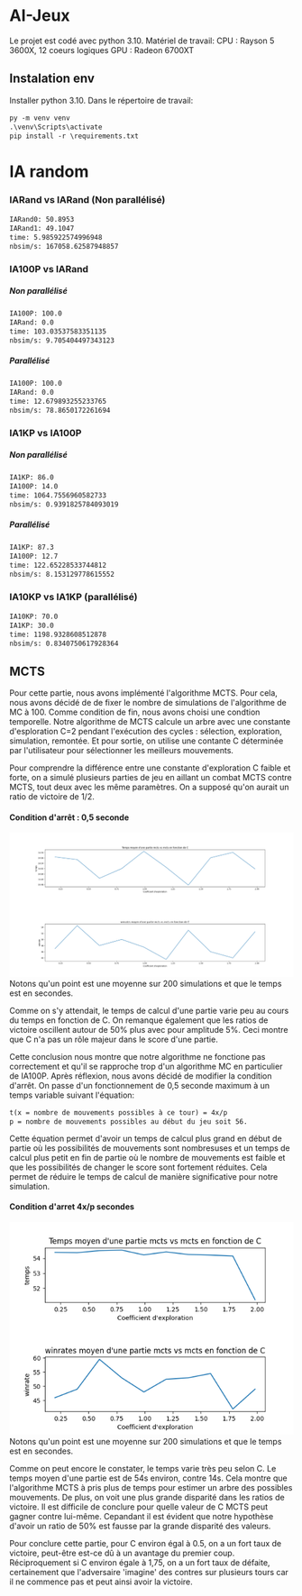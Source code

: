 # AI-Jeux
Le projet est codé avec python 3.10.
Matériel de travail: 
    CPU : Rayson 5 3600X, 12 coeurs logiques
    GPU : Radeon 6700XT

## Instalation env

Installer python 3.10. Dans le répertoire de travail:

    py -m venv venv
    .\venv\Scripts\activate
    pip install -r \requirements.txt


# IA random

### IARand vs IARand (Non parallélisé)
    IARand0: 50.8953 
    IARand1: 49.1047
    time: 5.985922574996948
    nbsim/s: 167058.62587948857

### IA100P vs IARand
##### Non parallélisé
    IA100P: 100.0 
    IARand: 0.0
    time: 103.03537583351135
    nbsim/s: 9.705404497343123

##### Parallélisé
    IA100P: 100.0 
    IARand: 0.0
    time: 12.679893255233765
    nbsim/s: 78.8650172261694

### IA1KP vs IA100P
##### Non parallélisé
    IA1KP: 86.0 
    IA100P: 14.0
    time: 1064.7556960582733
    nbsim/s: 0.9391825784093019

##### Parallélisé
    IA1KP: 87.3 
    IA100P: 12.7
    time: 122.65228533744812
    nbsim/s: 8.153129778615552

### IA10KP vs IA1KP (parallélisé)
    IA10KP: 70.0 
    IA1KP: 30.0
    time: 1198.9328608512878
    nbsim/s: 0.8340750617928364

## MCTS

Pour cette partie, nous avons implémenté l'algorithme MCTS. Pour cela, nous avons décidé de de fixer le nombre de simulations de l'algorithme de MC à 100. Comme condition de fin, nous avons choisi une condtion temporelle.
Notre algorithme de MCTS calcule un arbre avec une constante d'esploration C=2 pendant l'exécution des cycles : sélection, exploration, simulation, remontée. Et pour sortie, on utilise une contante C déterminée par l'utilisateur pour sélectionner les meilleurs mouvements.

Pour comprendre la différence entre une constante d'exploration C faible et forte, on a simulé plusieurs parties de jeu en aillant un combat MCTS contre MCTS, tout deux avec les même paramètres. On a supposé qu'on aurait un ratio de victoire de 1/2.
#### Condition d'arrêt :  0,5 seconde

![plot](./Figure_1.png)
Notons qu'un point est une moyenne sur 200 simulations et que le temps est en secondes. 

Comme on s'y attendait, le temps de calcul d'une partie varie peu au cours du temps en fonction de C. On remanque également que les ratios de victoire oscillent autour de 50% plus avec pour amplitude 5%. Ceci montre que C n'a pas un rôle majeur dans le score d'une partie. 

Cette conclusion nous montre que notre algorithme ne fonctione pas correctement et qu'il se rapproche trop d'un algorithme MC en particulier de IA100P. Après réflexion, nous avons décidé de modifier la condition d'arrêt.
On passe d'un fonctionnement de 0,5 seconde maximum à un temps variable suivant l'équation:
    
    t(x = nombre de mouvements possibles à ce tour) = 4x/p  
    p = nombre de mouvements possibles au début du jeu soit 56.

Cette équation permet d'avoir un temps de calcul plus grand en début de partie où les possibilités de mouvements sont nombresuses et un temps de calcul plus petit en fin de partie où le nombre de mouvements est faible et que les possibilités de changer le score sont fortement réduites. Cela permet de réduire le temps de calcul de manière significative pour notre simulation.

#### Condition d'arret 4x/p secondes
![plot](./Figure_2.png)
Notons qu'un point est une moyenne sur 200 simulations et que le temps est en secondes.  

Comme on peut encore le constater, le temps varie très peu selon C. Le temps moyen d'une partie est de 54s environ, contre 14s. Cela montre que l'algorithme MCTS à pris plus de temps pour estimer un arbre des possibles mouvements.
De plus, on voit une plus grande disparité dans les ratios de victoire. Il est difficile de conclure pour quelle valeur de C MCTS peut gagner contre lui-même. Cepandant il est évident que notre hypothèse d'avoir un ratio de 50% est fausse par la grande disparité des valeurs.

Pour conclure cette partie, pour C environ égal à 0.5, on a un fort taux de victoire, peut-être est-ce dû à un avantage du premier coup. Réciproquement si C environ égale à 1,75, on a un fort taux de défaite, certainement que l'adversaire 'imagine' des contres sur plusieurs tours car il ne commence pas et peut ainsi avoir la victoire. 
